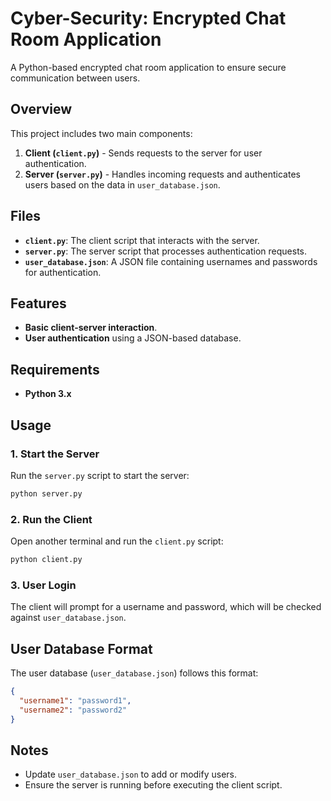 # Cyber-Security: Encrypted Chat Room Application

A Python-based encrypted chat room application to ensure secure communication between users.

## Overview

This project includes two main components:

1. **Client (`client.py`)** - Sends requests to the server for user authentication.
2. **Server (`server.py`)** - Handles incoming requests and authenticates users based on the data in `user_database.json`.

## Files

- **`client.py`**: The client script that interacts with the server.
- **`server.py`**: The server script that processes authentication requests.
- **`user_database.json`**: A JSON file containing usernames and passwords for authentication.

## Features

- **Basic client-server interaction**.
- **User authentication** using a JSON-based database.

## Requirements

- **Python 3.x**

## Usage

### 1. Start the Server
Run the `server.py` script to start the server:

```bash
python server.py
```

### 2. Run the Client
Open another terminal and run the `client.py` script:

```bash
python client.py
```

### 3. User Login
The client will prompt for a username and password, which will be checked against `user_database.json`.

## User Database Format

The user database (`user_database.json`) follows this format:

```json
{
  "username1": "password1",
  "username2": "password2"
}
```

## Notes

- Update `user_database.json` to add or modify users.
- Ensure the server is running before executing the client script.
